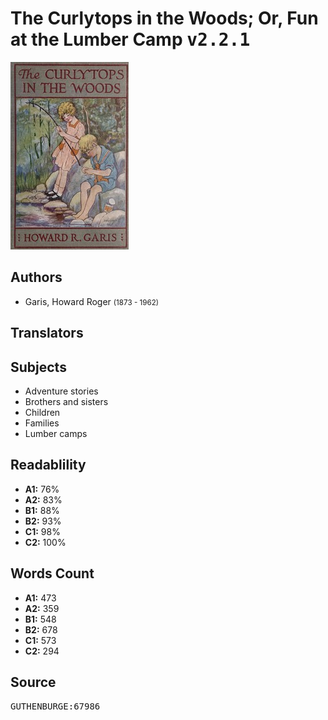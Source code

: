 # The Curlytops in the Woods; Or, Fun at the Lumber Camp <kbd>v2.2.1</kbd>

![](./cover.medium.jpg "")

## Authors


 - Garis, Howard Roger <small>(1873 - 1962)</small>

## Translators



## Subjects


 - Adventure stories
 - Brothers and sisters
 - Children
 - Families
 - Lumber camps

## Readablility


 - **A1:** 76%
 - **A2:** 83%
 - **B1:** 88%
 - **B2:** 93%
 - **C1:** 98%
 - **C2:** 100%

## Words Count


 - **A1:** 473
 - **A2:** 359
 - **B1:** 548
 - **B2:** 678
 - **C1:** 573
 - **C2:** 294

## Source


<kbd>GUTHENBURGE:67986</kbd>

